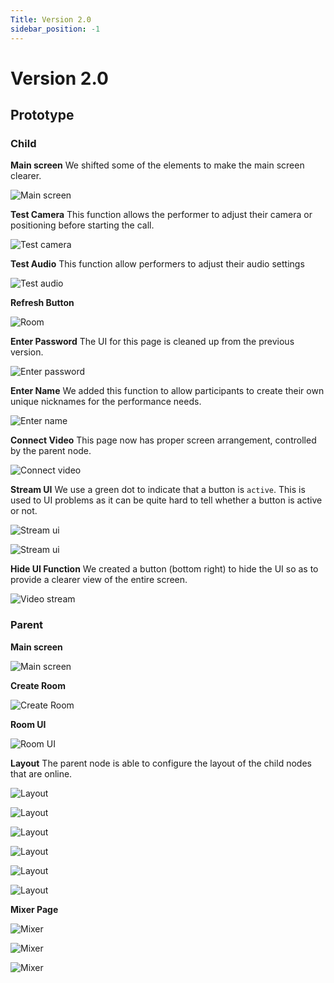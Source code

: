 ```yaml
---
Title: Version 2.0
sidebar_position: -1
---
```


# Version 2.0

## Prototype

### Child

**Main screen**
We shifted some of the elements to make the main screen clearer.

![Main screen](/img/software-v2-0/1child-main.png)

**Test Camera**
This function allows the performer to adjust their camera or positioning before starting the call.

![Test camera](/img/software-v2-0/2child-test-cam.png)

**Test Audio**
This function allow performers to adjust their audio settings

![Test audio](/img/software-v2-0/3child-test-audio.png)

**Refresh Button**

![Room](/img/software-v2-0/4child-room.png)

**Enter Password**
The UI for this page is cleaned up from the previous version.

![Enter password](/img/software-v2-0/5child-password.png)

**Enter Name**
We added this function to allow participants to create their own unique nicknames for the performance needs.

![Enter name](/img/software-v2-0/6child-enter-name.png)

**Connect Video**
This page now has proper screen arrangement, controlled by the parent node.

![Connect video](/img/software-v2-0/7child-connect-video.png)

**Stream UI**
We use a green dot to indicate that a button is `active`. This is used to UI problems as it can be quite hard to tell whether a button is active or not.

![Stream ui](/img/software-v2-0/8child-stream-ui.png)

![Stream ui](/img/software-v2-0/9child-stream-ui-2.png)

**Hide UI Function**
We created a button (bottom right) to hide the UI so as to provide a clearer view of the entire screen.

![Video stream](/img/software-v2-0/10child-video-stream.png)

### Parent

**Main screen**

![Main screen](/img/software-v2-0/1parent-main.png)

**Create Room**

![Create Room](/img/software-v2-0/2parent-create-room.png)

**Room UI**

![Room UI](/img/software-v2-0/3parent-room-ui.png)

**Layout**
The parent node is able to configure the layout of the child nodes that are online.

![Layout](/img/software-v2-0/4parent-room-layout.png)

![Layout](/img/software-v2-0/5parent-room-layout2.png)

![Layout](/img/software-v2-0/6parent-room-layout3.png)

![Layout](/img/software-v2-0/7parent-room-layout4.png)

![Layout](/img/software-v2-0/8parent-room-layout5.png)

![Layout](/img/software-v2-0/9parent-room-layout6.png)

**Mixer Page**

![Mixer](/img/software-v2-0/10parent-mixer.png)

![Mixer](/img/software-v2-0/11parent-mixer2.png)

![Mixer](/img/software-v2-0/12parent-mixer3.png)
